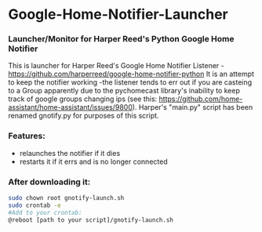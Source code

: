 # Google-Home-Notifier-Launcher
### Launcher/Monitor for Harper Reed's Python Google Home Notifier

This is launcher for Harper Reed's Google Home Notifier Listener - https://github.com/harperreed/google-home-notifier-python
It is an attempt to keep the notifier working -the listener tends to err out if you are casteing to a Group apparently due to the 
pychomecast library's inability to keep track of google groups changing ips (see this: https://github.com/home-assistant/home-assistant/issues/9800). Harper's "main.py" script has been renamed gnotify.py for purposes of this script.

### Features:
 - relaunches the notifier if it dies
 - restarts it if it errs and is no longer connected
 
 ### After downloading it:
 ```bash
 sudo chown root gnotify-launch.sh
 sudo crontab -e
 #Add to your crontab: 
 @reboot [path to your script]/gnotify-launch.sh
 
```
